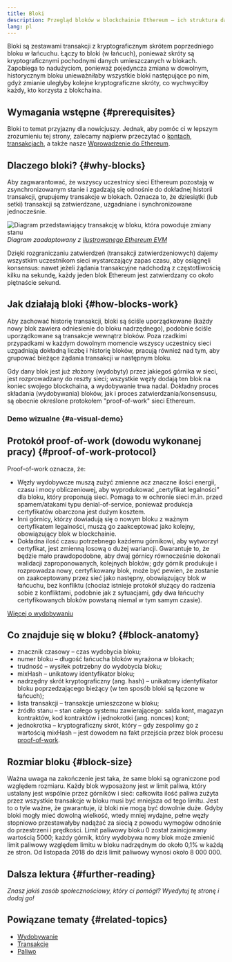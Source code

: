```yaml
---
title: Bloki
description: Przegląd bloków w blockchainie Ethereum – ich struktura danych, dlaczego są potrzebne i jak są wytwarzane.
lang: pl
---
```


Bloki są zestawami transakcji z kryptograficznym skrótem poprzedniego bloku w łańcuchu. Łączy to bloki (w łańcuch), ponieważ skróty są kryptograficznymi pochodnymi danych umieszczanych w blokach. Zapobiega to nadużyciom, ponieważ pojedyncza zmiana w dowolnym, historycznym bloku unieważniłaby wszystkie bloki następujące po nim, gdyż zmianie uległyby kolejne kryptograficzne skróty, co wychwyciłby każdy, kto korzysta z blokchaina.

## Wymagania wstępne \{#prerequisites}

Bloki to temat przyjazny dla nowicjuszy. Jednak, aby pomóc ci w lepszym zrozumieniu tej strony, zalecamy najpierw przeczytać o [kontach](/developers/docs/accounts/), [transakcjach](/developers/docs/transactions/), a także nasze [Wprowadzenie do Ethereum](/developers/docs/intro-to-ethereum/).

## Dlaczego bloki? \{#why-blocks}

Aby zagwarantować, że wszyscy uczestnicy sieci Ethereum pozostają w zsynchronizowanym stanie i zgadzają się odnośnie do dokładnej historii transakcji, grupujemy transakcje w blokach. Oznacza to, że dziesiątki (lub setki) transakcji są zatwierdzane, uzgadniane i synchronizowane jednocześnie.

![Diagram przedstawiający transakcję w bloku, która powoduje zmiany stanu](./tx-block.png) _Diagram zaadaptowany z [Ilustrowanego Ethereum EVM](https://takenobu-hs.github.io/downloads/ethereum_evm_illustrated.pdf)_

Dzięki rozgraniczaniu zatwierdzeń (transakcji zatwierdzeniowych) dajemy wszystkim uczestnikom sieci wystarczający zapas czasu, aby osiągnęli konsensus: nawet jeżeli żądania transakcyjne nadchodzą z częstotliwością kilku na sekundę, każdy jeden blok Ethereum jest zatwierdzany co około piętnaście sekund.

## Jak działają bloki \{#how-blocks-work}

Aby zachować historię transakcji, bloki są ściśle uporządkowane (każdy nowy blok zawiera odniesienie do bloku nadrzędnego), podobnie ściśle uporządkowane są transakcje wewnątrz bloków. Poza rzadkimi przypadkami w każdym dowolnym momencie wszyscy uczestnicy sieci uzgadniają dokładną liczbę i historię bloków, pracują również nad tym, aby grupować bieżące żądania transakcji w następnym bloku.

Gdy dany blok jest już złożony (wydobyty) przez jakiegoś górnika w sieci, jest rozprowadzany do reszty sieci; wszystkie węzły dodają ten blok na koniec swojego blockchaina, a wydobywanie trwa nadal. Dokładny proces składania (wydobywania) bloków, jak i proces zatwierdzania/konsensusu, są obecnie określone protokołem "proof-of-work" sieci Ethereum.

### Demo wizualne \{#a-visual-demo}

<YouTube id="_160oMzblY8" />

## Protokół proof-of-work (dowodu wykonanej pracy) \{#proof-of-work-protocol}

Proof-of-work oznacza, że:

- Węzły wydobywcze muszą zużyć zmienne acz znaczne ilości energii, czasu i mocy obliczeniowej, aby wyprodukować „certyfikat legalności” dla bloku, który proponują sieci. Pomaga to w ochronie sieci m.in. przed spamem/atakami typu denial-of-service, ponieważ produkcja certyfikatów obarczona jest dużym kosztem.
- Inni górnicy, którzy dowiadują się o nowym bloku z ważnym certyfikatem legalności, muszą go zaakceptować jako kolejny, obowiązujący blok w blockchainie.
- Dokładna ilość czasu potrzebnego każdemu górnikowi, aby wytworzył certyfikat, jest zmienną losową o dużej wariancji. Gwarantuje to, że będzie mało prawdopodobne, aby dwaj górnicy równocześnie dokonali walidacji zaproponowanych, kolejnych bloków; gdy górnik produkuje i rozprowadza nowy, certyfikowany blok, może być pewien, że zostanie on zaakceptowany przez sieć jako następny, obowiązujący blok w łańcuchu, bez konfliktu (chociaż istnieje protokół służący do radzenia sobie z konfliktami, podobnie jak z sytuacjami, gdy dwa łańcuchy certyfikowanych bloków powstaną niemal w tym samym czasie).

[Więcej o wydobywaniu](/developers/docs/consensus-mechanisms/pow/mining/)

## Co znajduje się w bloku? \{#block-anatomy}

- znacznik czasowy – czas wydobycia bloku;
- numer bloku – długość łańcucha bloków wyrażona w blokach;
- trudność – wysiłek potrzebny do wydobycia bloku;
- mixHash – unikatowy identyfikator bloku;
- nadrzędny skrót kryptograficzny (ang. hash) – unikatowy identyfikator bloku poprzedzającego bieżący (w ten sposób bloki są łączone w łańcuch);
- lista transakcji – transakcje umieszczone w bloku;
- źródło stanu – stan całego systemu zawierającego: salda kont, magazyn kontraktów, kod kontraktów i jednokrotki (ang. nonces) kont;
- jednokrotka – kryptograficzny skrót, który – gdy zespolimy go z wartością mixHash – jest dowodem na fakt przejścia przez blok procesu [proof-of-work](/developers/docs/consensus-mechanisms/pow/).

## Rozmiar bloku \{#block-size}

Ważna uwaga na zakończenie jest taka, że same bloki są ograniczone pod względem rozmiaru. Każdy blok wyposażony jest w limit paliwa, który ustalany jest wspólnie przez górników i sieć: całkowita ilość paliwa zużyta przez wszystkie transakcje w bloku musi być mniejsza od tego limitu. Jest to o tyle ważne, że gwarantuje, iż bloki nie mogą być dowolnie duże. Gdyby bloki mogły mieć dowolną wielkość, wtedy mniej wydajne, pełne węzły stopniowo przestawałyby nadążać za siecią z powodu wymogów odnośnie do przestrzeni i prędkości. Limit paliwowy bloku 0 został zainicjowany wartością 5000; każdy górnik, który wydobywa nowy blok może zmienić limit paliwowy względem limitu w bloku nadrzędnym do około 0,1% w każdą ze stron. Od listopada 2018 do dziś limit paliwowy wynosi około 8 000 000.

## Dalsza lektura \{#further-reading}

_Znasz jakiś zasób społecznościowy, który ci pomógł? Wyedytuj tę stronę i dodaj go!_

## Powiązane tematy \{#related-topics}

- [Wydobywanie](/developers/docs/consensus-mechanisms/pow/mining/)
- [Transakcje](/developers/docs/transactions/)
- [Paliwo](/developers/docs/gas/)
